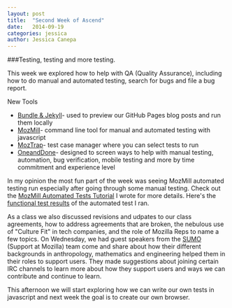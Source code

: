 ```yaml
---
layout: post
title:  "Second Week of Ascend"
date:   2014-09-19
categories: jessica
author: Jessica Canepa
--- 
```

###Testing, testing and more testing. 

This week we explored how to help with QA (Quality Assurance), including how to do manual and automated testing, search for bugs and file a bug report. 

New Tools

+ [Bundle & Jekyll](https://help.github.com/articles/using-jekyll-with-pages)- used to preview our GitHub Pages blog posts and run them locally
+ [MozMill](https://developer.mozilla.org/en-US/docs/Mozilla/QA/Mozmill_tests)- command line tool for manual and automated testing with javascript 
+ [MozTrap](https://oneanddone.mozilla.org/en-US/)- test case manager where you can select tests to run 
+ [OneandDone](https://oneanddone.mozilla.org/en-US/)- designed to screen ways to help with manual testing, automation, bug verification, mobile testing and more by time commitment and experience level

In my opinion the most fun part of the week was seeing MozMill automated testing run especially after going through some manual testing. Check out the [MozMill Automated Tests Tutorial](participants/portland/jessica/2014/09/19/MozMillAutomatedTestsTutorial) I wrote for more details. Here's the [functional test results](http://mozmill-crowd.blargon7.com/#/functional/report/2f982f72826307fed840a3b11c3b7f5d) of the automated test I ran. 

As a class we also discussed revisions and udpates to our class agreements, how to address agreements that are broken, the nebulous use of "Culture Fit" in tech companies, and the role of Mozilla Reps to name a few topics. On Wednesday, we had guest speakers from the [SUMO](https://wiki.mozilla.org/Support) (Support at Mozilla) team come and share about how their different backgrounds in anthropology, mathematics and engineering helped them in their roles to support users. They made suggestions about joining certain IRC channels to learn more about how they support users and ways we can contribute and continue to learn. 

This afternoon we will start exploring how we can write our own tests in javascript and next week the goal is to create our own browser. 
